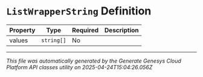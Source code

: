 # `ListWrapperString` Definition

| Property | Type | Required | Description |
|----------|------|----------|-------------|
| values | `string[]` | No |  |

---

*This file was automatically generated by the Generate Genesys Cloud Platform API classes utility on 2025-04-24T15:04:26.056Z*